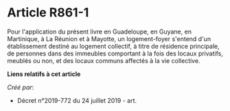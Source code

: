 # Article R861-1

Pour l'application du présent livre en Guadeloupe, en Guyane, en Martinique, à La Réunion et à Mayotte, un logement-foyer
s'entend d'un établissement destiné au logement collectif, à titre de résidence principale, de personnes dans des immeubles
comportant à la fois des locaux privatifs, meublés ou non, et des locaux communs affectés à la vie collective.

**Liens relatifs à cet article**

_Créé par_:

  - Décret n°2019-772 du 24 juillet 2019 - art.
